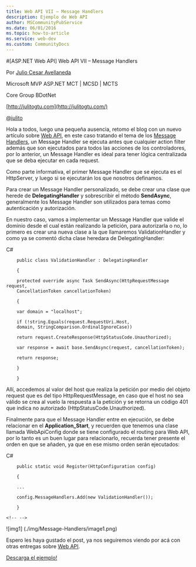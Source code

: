 ```yaml
---
title: Web API VII – Message Handlers
description: Ejemplo de Web API
author: MSCommunityPubService
ms.date: 06/01/2016
ms.topic: how-to-article
ms.service: web-dev
ms.custom: CommunityDocs
---
```








#[ASP.NET Web API] Web API VII – Message Handlers

Por [Julio Cesar
Avellaneda](http://mvp.microsoft.com/en-us/MVP/Julio%20Cesar%20Avellaneda-4038198)

Microsoft MVP ASP.NET
MCT | MCSD | MCTS

Core Group BDotNet

[http://julitogtu.com](http://julitogtu.com/)

[@julito](https://twitter.com/julitogtu)

Hola a todos, luego una pequeña ausencia, retomo el blog con un nuevo
artículo sobre [Web API](http://julitogtu.com/asp-net-web-api/), en este
caso tratando el tema de los [Message
Handlers](http://www.asp.net/web-api/overview/working-with-http/http-message-handlers),
un Message Handler se ejecuta antes que cualquier action filter además
que son ejecutados para todos las acciones de los controladores, por lo
anterior, un Message Handler es ideal para tener lógica centralizada que
se deba ejecutar en cada request.

Como parte informativa, el primer Message Handler que se ejecuta es el
HttpServer, y luego si se ejecutarán los que nosotros definamos.

Para crear un Message Handler personalizado, se debe crear una clase que
herede de **DelegatingHandler** y sobrescribir el método **SendAsync**,
generalmente los Message Handler son utilizados para temas como
autenticación y autorización.

En nuestro caso, vamos a implementar un Message Handler que valide el
dominio desde el cual están realizando la petición, para autorizarla o
no, lo primero es crear una nueva clase a la que llamaremos
ValidationHandler y como ya se comentó dicha clase heredara de
DelegatingHandler:

C\#

```
    public class ValidationHandler : DelegatingHandler

    {

    protected override async Task SendAsync(HttpRequestMessage request,
    CancellationToken cancellationToken)

    {

    var domain = "localhost";

    if (!string.Equals(request.RequestUri.Host,
    domain, StringComparison.OrdinalIgnoreCase))

    return request.CreateResponse(HttpStatusCode.Unauthorized);

    var response = await base.SendAsync(request, cancellationToken);

    return response;

    }

    }
```

Allí, accedemos al valor del host que realiza la petición por medio del
objeto request que es del tipo HttpRequestMessage, en caso que el host
no sea válido se crea al vuelo la respuesta a la petición y se retorna
un código 401 que indica no autorizado (HttpStatusCode.Unauthorized).

Finalmente para que el Message Handler entre en ejecución, se debe
relacionar en el **Application\_Start**, y recuerden que tenemos una
clase llamada WebApiConfig donde se tiene configurado el routing para
Web API, por lo tanto es un buen lugar para relacionarlo, recuerda tener
presente el orden en que se añaden, ya que en ese mismo orden serán
ejecutados:

C\#

```
    public static void Register(HttpConfiguration config)

    {

    ...

    config.MessageHandlers.Add(new ValidationHandler());

    }

<!-- -->
```

![img1] (./img/Message-Handlers/image1.png)

Espero les haya gustado el post, ya nos seguiremos viendo por acá con
otras entregas sobre [Web API](http://julitogtu.com/asp-net-web-api/).

[Descarga el ejemplo!](http://sdrv.ms/1eLmJEF)



